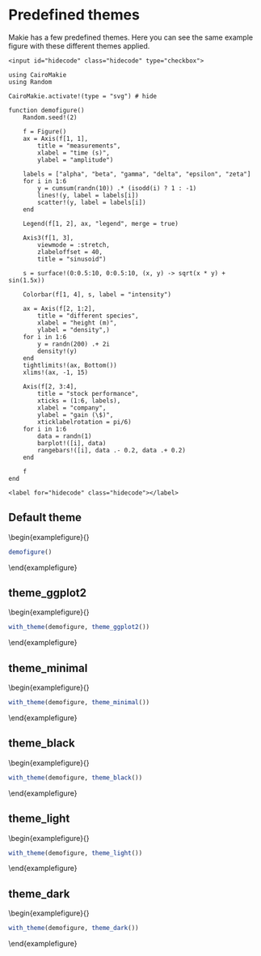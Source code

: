 # Predefined themes

Makie has a few predefined themes.
Here you can see the same example figure with these different themes applied.

~~~
<input id="hidecode" class="hidecode" type="checkbox">
~~~

```julia:demofigure
using CairoMakie
using Random

CairoMakie.activate!(type = "svg") # hide

function demofigure()
    Random.seed!(2)

    f = Figure()
    ax = Axis(f[1, 1],
        title = "measurements",
        xlabel = "time (s)",
        ylabel = "amplitude")

    labels = ["alpha", "beta", "gamma", "delta", "epsilon", "zeta"]
    for i in 1:6
        y = cumsum(randn(10)) .* (isodd(i) ? 1 : -1)
        lines!(y, label = labels[i])
        scatter!(y, label = labels[i])
    end

    Legend(f[1, 2], ax, "legend", merge = true)

    Axis3(f[1, 3],
        viewmode = :stretch,
        zlabeloffset = 40,
        title = "sinusoid")

    s = surface!(0:0.5:10, 0:0.5:10, (x, y) -> sqrt(x * y) + sin(1.5x))

    Colorbar(f[1, 4], s, label = "intensity")

    ax = Axis(f[2, 1:2],
        title = "different species",
        xlabel = "height (m)",
        ylabel = "density",)
    for i in 1:6
        y = randn(200) .+ 2i
        density!(y)
    end
    tightlimits!(ax, Bottom())
    xlims!(ax, -1, 15)

    Axis(f[2, 3:4],
        title = "stock performance",
        xticks = (1:6, labels),
        xlabel = "company",
        ylabel = "gain (\$)",
        xticklabelrotation = pi/6)
    for i in 1:6
        data = randn(1)
        barplot!([i], data)
        rangebars!([i], data .- 0.2, data .+ 0.2)
    end

    f
end
```

~~~
<label for="hidecode" class="hidecode"></label>
~~~

## Default theme

\begin{examplefigure}{}
```julia
demofigure()
```
\end{examplefigure}

## theme_ggplot2

\begin{examplefigure}{}
```julia
with_theme(demofigure, theme_ggplot2())
```
\end{examplefigure}

## theme_minimal

\begin{examplefigure}{}
```julia
with_theme(demofigure, theme_minimal())
```
\end{examplefigure}

## theme_black

\begin{examplefigure}{}
```julia
with_theme(demofigure, theme_black())
```
\end{examplefigure}

## theme_light

\begin{examplefigure}{}
```julia
with_theme(demofigure, theme_light())
```
\end{examplefigure}

## theme_dark

\begin{examplefigure}{}
```julia
with_theme(demofigure, theme_dark())
```
\end{examplefigure}

